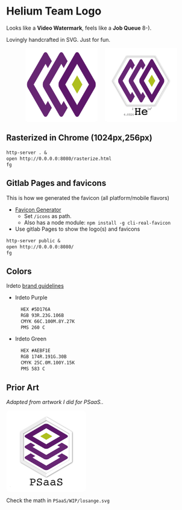 # Helium Team Logo

Looks like a __Video Watermark__, feels like a __Job Queue__ 8-).

Lovingly handcrafted in SVG. Just for fun.

<center>
<div style="background-color:#fff;border-radius: 10px; display:inline-block">
<img src="public/Helium.sans-256.png" width=192>
</div>
&nbsp;&nbsp;&nbsp;
<div style="background-color:#fff;border-radius: 10px; display:inline-block">
<img src="public/Helium-256.png" width=192>
</div>
</center>

## Rasterized in Chrome (1024px,256px)
```
http-server . &
open http://0.0.0.0:8080/rasterize.html
fg
```
## Gitlab Pages and favicons
This is how we generated the favicon (all platform/mobile flavors)
- [Favicon Generator](http://realfavicongenerator.net/)
  - Set `/icons` as path.
  - Also has a node module: `npm install -g cli-real-favicon`
- Use gitlab Pages to show the logo(s) and favicons
```
http-server public &
open http://0.0.0.0:8080/
fg
```
## Colors
Irdeto [brand guidelines](http://irdeto.com/brand-guidelines/brand-guidelines.html)

- Irdeto Purple

        HEX #5D176A
        RGB 93R.23G.106B
        CMYK 66C.100M.8Y.27K
        PMS 260 C

- Irdeto Green

        HEX #AEBF1E
        RGB 174R.191G.30B
        CMYK 25C.0M.100Y.15K
        PMS 583 C

## Prior Art
_Adapted from artwork I did for PSaaS.._

<div style="background-color:#fff;border-radius: 10px; display:inline-block; padding:10px">
<img src="PSaaS/PSaaS-256.png" width=192>
</div>


Check the math in `PSaaS/WIP/losange.svg`


